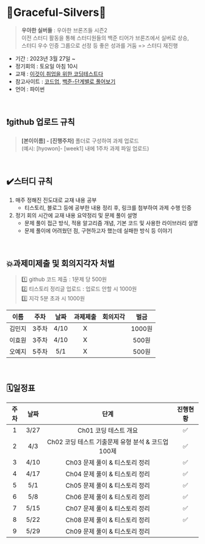 # 🤍Graceful-Silvers🤍
> **우아한 실버들** : 우아한 브론즈들 시즌2  
이전 스터디 활동을 통해 스터디원들의 백준 티어가 브론즈에서 실버로 상승,  
스터디 우수 인증 그룹으로 선정 등 좋은 성과를 거둠 => 스터디 재진행
- 기간 : 2023년 3월 27일 ~
- 정기회의 : 토요일 아침 10시
- 교재 : [이것이 취업을 위한 코딩테스트다](http://www.yes24.com/Product/Goods/91433923)
- 참고사이트 : [코드업](https://codeup.kr/), [백준-단계별로 풀어보기](https://www.acmicpc.net/step)
- 언어 : 파이썬
<br>

## ❗github 업로드 규칙
> **[본이이름] - [진행주차]** 폴더로 구성하여 과제 업로드  
(예시: [hyowon]- [week1] 내에 1주차 과제 파일 업로드)  
<br>
  
## ✔️스터디 규칙
1. 매주 정해진 진도대로 교재 내용 공부
    - 티스토리, 블로그 등에 공부한 내용 정리 후, 링크를 첨부하여 과제 수행 인증
2. 정기 회의 시간에 교재 내용 요약정리 및 문제 풀이 설명
    - 문제 풀이 접근 방식, 적용 알고리즘 개념, 기본 코드 및 사용한 라이브러리 설명
    - 문제 풀이에 어려웠던 점, 구현하고자 했는데 실패한 방식 등 이야기
 <br>
 
  
## 💥과제미제출 및 회의지각자 처벌
> 1️⃣ github 코드 제출 : 1문제 당 500원  
2️⃣ 티스토리 정리글 업로드 : 업로드 안할 시 1000원  
3️⃣ 지각 5분 초과 시 1000원  

이름 | 주차 | 날짜 | 과제제출 | 회의지각 | 벌금|  
:-:|:-:|:-:|:-:|:-:|:-: 
김민지 | 3주차 | 4/10 | X |  | 1000원 |
이효원 | 3주차 | 4/10 | X |  | 500원 |
오예지 | 5주차 | 5/1 | X |  | 500원 |
<br>  

## 🗓️일정표
주차 | 날짜 | 단계 | 진행현황|
:-:|:-:|:-:|:-:
1 | 3/27 | Ch01 코딩 테스트 개요 | ✅  
2 | 4/3 | Ch02 코딩 테스트 기출문제 유형 분석 & 코드업 100제  | ✅ | 
3 | 4/10 | Ch03 문제 풀이 & 티스토리 정리 | ✅ |
4 | 4/17 | Ch04 문제 풀이 & 티스토리 정리 | ✅ |
5 | 5/1 | Ch05 문제 풀이 & 티스토리 정리 | ✅ |
6 | 5/8 | Ch06 문제 풀이 & 티스토리 정리 | ✅ |
7 | 5/15 | Ch07 문제 풀이 & 티스토리 정리 | ✅ |
8 | 5/22 | Ch08 문제 풀이 & 티스토리 정리 | ✅ |
9 | 5/29 | Ch09 문제 풀이 & 티스토리 정리 |  |
